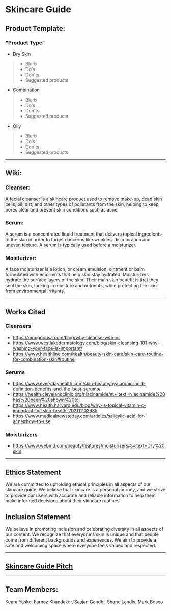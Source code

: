 # Skincare Guide

## **Product Template:**
### "Product Type"
* Dry Skin
> * Blurb  
> * Do's   
> * Don'ts
> * Suggested products
* Combination
> * Blurb  
> * Do's   
> * Don'ts
> * Suggested products
* Oily
> * Blurb  
> * Do's   
> * Don'ts
> * Suggested products
*** 
## **Wiki:**
### Cleanser:
A facial cleanser is a skincare product used to remove make-up, dead skin cells, oil, dirt, and other types of pollutants from the skin, helping to keep pores clear and prevent skin conditions such as acne.

### Serum:
A serum is a concentrated liquid treatment that delivers topical ingredients to the skin in order to target concerns like wrinkles, discoloration and uneven texture. A serum is typically used before a moisturizer.

### Moisturizer:
A face moisturizer is a lotion, or cream emulsion, ointment or balm formulated with emollients that help skin stay hydrated. Moisturizers hydrate the surface layers of the skin. Their main skin benefit is that they seal the skin, locking in moisture and nutrients, while protecting the skin from environmental irritants.

***
## **Works Cited**
### Cleansers
* https://moogoousa.com/blog/why-cleanse-with-oil
* https://www.westlakedermatology.com/blog/skin-cleansing-101-why-washing-your-face-is-important/
* https://www.healthline.com/health/beauty-skin-care/skin-care-routine-for-combination-skin#routine

### Serums
* https://www.everydayhealth.com/skin-beauty/hyaluronic-acid-definition-benefits-and-the-best-serums/ 
* https://health.clevelandclinic.org/niacinamide/#:~:text=Niacinamide%20has%20been%20shown%20to 
* https://www.health.harvard.edu/blog/why-is-topical-vitamin-c-important-for-skin-health-202111102635
* https://www.medicalnewstoday.com/articles/salicylic-acid-for-acne#how-to-use   

### Moisturizers
* https://www.webmd.com/beauty/features/moisturizers#:~:text=Dry%20skin. 

****

## Ethics Statement
We are committed to upholding ethical principles in all aspects of our skincare guide. We believe that skincare is a personal journey, and we strive to provide our users with accurate and reliable information to help them make informed decisions about their skincare routines.

## Inclusion Statement
We believe in promoting inclusion and celebrating diversity in all aspects of our content. We recognize that everyone's skin is unique and that people come from different backgrounds and experiences. We aim to provide a safe and welcoming space where everyone feels valued and respected.

***

## [Skincare Guide Pitch](https://github.com/MAB688/elevator-pitch-skincare)

***
## Team Members:
Keara Yasko, Farnaz Khandaker, Saajan Gandhi, Shane Landis, Mark Bosco 
